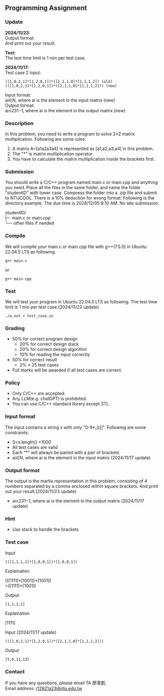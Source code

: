 [](#Programming-Assignment "Programming-Assignment")Programming Assignment
--------------------------------------------------------------------------

### [](#Update "Update")Update

**2024/11/23:**  
Output format:  
And print out your result.

**Test:**  
The test time limit is 1 min per test case.

**2024/11/17:**  
Test case 2 input:

    ([1,0,2,1]*[1,2,0,1])*([2,1,1,0]*[1,1,1,2]) (old)
    (([1,0,2,1]*[1,2,0,1])*([2,1,1,0]*[1,1,1,2])) (new)
    

Input format:  
ai∈N, where ai is the element in the input matrix (new)  
Output format:  
ai≤231−1, where ai is the element in the output matrix (new)

### [](#Description "Description")Description

In this problem, you need to write a program to solve 2×2 matrix multiplication. Following are some rules:

1.  A matrix A\=\[a1a2a3a4\] is represented as \[a1,a2,a3,a4\] in this problem.
2.  The "\*" is matrix multiplication operator.
3.  You have to calculate the matrix multiplication inside the brackets first.

### [](#Submission "Submission")Submission

You should write a C/C++ program named main.c or main.cpp and anything you need. Place all the files in the same folder, and name the folder "studentID" with lower case. Compress the folder into a .zip file and submit to NTUCOOL. There is a 10% deduction for wrong format. Following is the directory example. The due time is 2024/12/05 9:10 AM. No late submission.

studentID/  
|–\- main.c or main.cpp  
└–\- other files if needed

### [](#Compile "Compile")Compile

We will compile your main.c or main.cpp file with g++(7.5.0) in Ubuntu 22.04.5 LTS as following.

    g++ main.c
    

or

    g++ main.cpp
    

### [](#Test "Test")Test

We will test your program in Ubuntu 22.04.5 LTS as following. The test time limit is 1 min per test case.(2024/11/23 update)

    ./a.out < test_case.in
    

### [](#Grading "Grading")Grading

*   50% for correct program design
    *   20% for correct design stack
    *   20% for correct design algorithm
    *   10% for reading the input correctly
*   50% for correct result
    *   2% × 25 test cases
*   Full marks will be awarded if all test cases are correct.

### [](#Policy "Policy")Policy

*   Only C/C++ are accepted.
*   Any LLM(e.g. chatGPT) is prohibited.
*   You can use C/C++ standard library except STL.

### [](#Input-format "Input-format")Input format

The input contains a string s with only "0-9\*,()\[\]". Following are some constraints:

*   0<s.length() <1000
*   All test cases are valid
*   Each "\*" will always be paired with a pair of brackets
*   ai∈N, where ai is the element in the input matrix (2024/11/17 update)

### [](#Output-format "Output-format")Output format

The output is the martix representation in this problem, consisting of 4 numbers separated by a comma enclosed within square brackets. And print out your result.(2024/11/23 update)

*   ai≤231−1, where ai is the element in the output matrix (2024/11/17 update)

### [](#Hint "Hint")Hint

*   Use stack to handle the brackets

### [](#Test-case "Test-case")Test case

Input

    (([1,1,1,1]*[1,0,0,1])*[1,0,0,1])
    

Explaination

((\[1111\]×\[1001\])×\[1001\])  
\=(\[1111\]×\[1001\])

Output

    [1,1,1,1]
    

Explaination

\[1111\]

Input (2024/11/17 update)

    (([1,0,2,1]*[1,2,0,1])*([2,1,1,0]*[1,1,1,2]))
    

Output

    [5,6,11,13]
    

### [](#Contact "Contact")Contact

If you have any questions, please email TA 廖韋凱.  
Email address: [r12921a23@ntu.edu.tw](mailto:r12921a23@ntu.edu.tw)